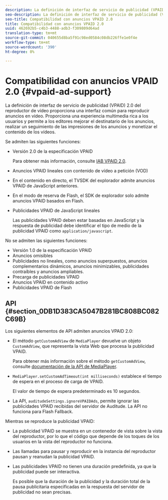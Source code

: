 ```yaml
---
description: La definición de interfaz de servicio de publicidad (VPAID) 2.0 del reproductor de vídeo proporciona una interfaz común para reproducir anuncios en vídeo. Proporciona una experiencia multimedia rica a los usuarios y permite a los editores mejorar el destinatario de los anuncios, realizar un seguimiento de las impresiones de los anuncios y monetizar el contenido de los vídeos.
seo-description: La definición de interfaz de servicio de publicidad (VPAID) 2.0 del reproductor de vídeo proporciona una interfaz común para reproducir anuncios en vídeo. Proporciona una experiencia multimedia rica a los usuarios y permite a los editores mejorar el destinatario de los anuncios, realizar un seguimiento de las impresiones de los anuncios y monetizar el contenido de los vídeos.
seo-title: Compatibilidad con anuncios VPAID 2.0
title: Compatibilidad con anuncios VPAID 2.0
uuid: 462692b5-c4b3-4488-adb3-f309809d64ad
translation-type: tm+mt
source-git-commit: 040655d8ba5f91c98ed0584c08db226ffe1e0f4e
workflow-type: tm+mt
source-wordcount: '390'
ht-degree: 0%

---
```



# Compatibilidad con anuncios VPAID 2.0 {#vpaid-ad-support}

La definición de interfaz de servicio de publicidad (VPAID) 2.0 del reproductor de vídeo proporciona una interfaz común para reproducir anuncios en vídeo. Proporciona una experiencia multimedia rica a los usuarios y permite a los editores mejorar el destinatario de los anuncios, realizar un seguimiento de las impresiones de los anuncios y monetizar el contenido de los vídeos.

Se admiten las siguientes funciones:

* Versión 2.0 de la especificación VPAID

   Para obtener más información, consulte [IAB VPAID 2.0](https://www.iab.com/guidelines/digital-video-player-ad-interface-definition-vpaid-2-0/).
* Anuncios VPAID lineales con contenido de vídeo a petición (VOD)
* En el contenido en directo, el TVSDK del explorador admite anuncios VPAID de JavaScript anteriores.
* En el modo de reserva de Flash, el SDK de explorador solo admite anuncios VPAID basados en Flash.
* Publicidades VPAID de JavaScript lineales

   Las publicidades VPAID deben estar basadas en JavaScript y la respuesta de publicidad debe identificar el tipo de medio de la publicidad VPAID como `application/javascript`.

No se admiten las siguientes funciones:

* Versión 1.0 de la especificación VPAID
* Anuncios omisibles
* Publicidades no lineales, como anuncios superpuestos, anuncios complementarios dinámicos, anuncios minimizables, publicidades contraíbles y anuncios ampliables.
* Precarga de publicidades VPAID
* Anuncios VPAID en contenido activo
* Publicidades VPAID de Flash

## API {#section_0DB1D383CA5047B281BC808BC082C69B}

Los siguientes elementos de API admiten anuncios VPAID 2.0:

* El método `getCustomAdView` de `MediaPlayer` devuelve un objeto `CustomAdView`, que representa la vista Web que procesa la publicidad VPAID.

   Para obtener más información sobre el método `getCustomAdView`, consulte [documentación de la API de MediaPlayer](https://help.adobe.com/en_US/primetime/api/psdk/browser_tvsdk/AdobePSDK.MediaPlayer.html).

* `MediaPlayer.setCustomAdTimeout(int milliseconds)` establece el tiempo de espera en el proceso de carga de VPAID.

   El valor de tiempo de espera predeterminado es 10 segundos.

* La API, `auditudeSettings.ignoreVPAIDAds`, permite ignorar las publicidades VPAID recibidas del servidor de Auditude. La API no funciona para Flash Fallback.

Mientras se reproduce la publicidad VPAID:

* La publicidad VPAID se muestra en un contenedor de vista sobre la vista del reproductor, por lo que el código que depende de los toques de los usuarios en la vista del reproductor no funciona.
* Las llamadas para pausar y reproducir en la instancia del reproductor pausan y reanudan la publicidad VPAID.
* Las publicidades VPAID no tienen una duración predefinida, ya que la publicidad puede ser interactiva.

   Es posible que la duración de la publicidad y la duración total de la pausa publicitaria especificadas en la respuesta del servidor de publicidad no sean precisas.